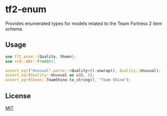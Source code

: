 # tf2-enum

Provides enumerated types for models related to the Team Fortress 2 item schema.

## Usage

```rust
use tf2_enum::{Quality, Sheen};
use std::str::FromStr;

assert_eq!("Unusual".parse::<Quality>().unwrap(), Quality::Unusual);
assert_eq!(Quality::Unusual as u32, 5);
assert_eq!(Sheen::TeamShine.to_string(), "Team Shine");
```

## License

[MIT](https://github.com/juliarose/tf2-enum/tree/main/LICENSE)